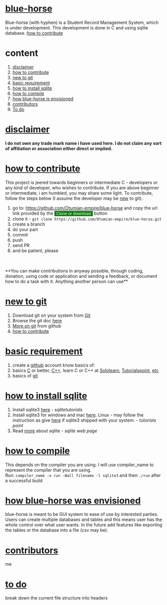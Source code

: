 # [blue-horse](https://github.com/Otumian-empire/blue-horse.git)
Blue-horse (with hyphen) is a Student Record Management System, which is under development. This development is done in C and using sqlite database. [how to contribute](#how-to-contribute)

<!-- click on an header below to take you to the content page -->
# content
1. [disclaimer](#disclaimer)
1. [how to contribute](#how-to-contribute)
1. [new to git](#new-to-git)
1. [basic requirement](#basic-requirement)
1. [how to install sqlite](#how-to-install-sqlite)
1. [how to compile](#how-to-compile)
1. [how blue-horse is envisioned](#how-blue-horse-is-envisioned)
1. [contributors](#contributors)
1. [To do](#to-do)

# [disclaimer](#content)
**I do not own any trade mark name i have used here. I do not claim any sort of affiliation or association either direct or implied.**

# [how to contribute](#content)
This project is jeered towards beginners or intermediate C - developers or any kind of developer, who wishes to contribute. If you are above beginner or intermediate, i am humbled, you may share some light. To contribute, follow the steps below (I assume the developer may be [new](#new-to-git) to git).
1. go to: https://github.com/Otumian-empire/blue-horse and copy the url link provided by the <button style="background: green; border: none; color: white;">Clone or download</button> button
1. clone it - ```git clone https://github.com/Otumian-empire/blue-horse.git```
1. create a branch
1. do your part
1. commit
1. push
1. send PR
1. and be patient, please
<br>
<br>
**You can make contributions in anyway possible, through coding, donation, using code or application and sending a feedback, or document how to do a task with it. Anything another person can use**

# [new to git](#content)
1. Download git on your system from [Git](https://git-scm.com/downloads)
1. Browse the git doc [here](https://git-scm.com/doc)
1. [More on git](https://try.github.io/) from github
1. [how to contribute](#how-to-contribute)

# [basic requirement](#content)
1. create a [github](https://www.github.com) account
know basics of:
1. basics [C](https://en.wikipedia.org/wiki/C_(programming_language)) or better, [C++](https://en.wikipedia.org/wiki/C%2B%2B). learn C or C++ at [Sololearn](https://www.sololearn.com/Courses/), [Tutorialspoint](https://www.tutorialspoint.com/cprogramming/), [etc](https://www.youtube.com/results?search_query=C+programming)
1. basics of [git ](#new-to-git)

# [how to install sqlite](#content)
1. Install sqlite3 [here](http://www.sqlitetutorial.net/download-install-sqlite/) - *sqlitetutorials*
1. Install sqlite3 for windows and mac [here](https://www.tutorialspoint.com/sqlite/sqlite_installation.htm). Linux - may follow the instruction as give [here](https://www.tutorialspoint.com/sqlite/sqlite_installation.htm) if sqlite3 shipped with your system. - *tutorials point*
1. Read [more](https://www.sqlite.org/index.html) about sqlite - *sqlite web page*

# [how to compile](#content)
This depends on the compiler you are using. I will use compiler_name to represent the compiler that you are using.
<br>
Run: ```compiler_name -o run -Wall filename -l sqlite3``` and then ```./run``` after a successful build

# [how blue-horse was envisioned](#content)
blue-horse is meant to be GUI system to ease of use by interested parties. Users can create multiple databases and tables and this means user has the whole control over what user wants. In the future add features like exporting the tables or the database into a file (csv may be).

# [contributors](#content)
me

# [to do](#content)
break down the current file structure into headers

<!-- [<button style="background: #235aae; color: white; border: none; padding: 5px; border-radius: 5px;">go to top</button>](#content) -->
